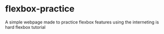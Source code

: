# flexbox-practice
A simple webpage made to practice flexbox features using the interneting is hard flexbox tutorial
